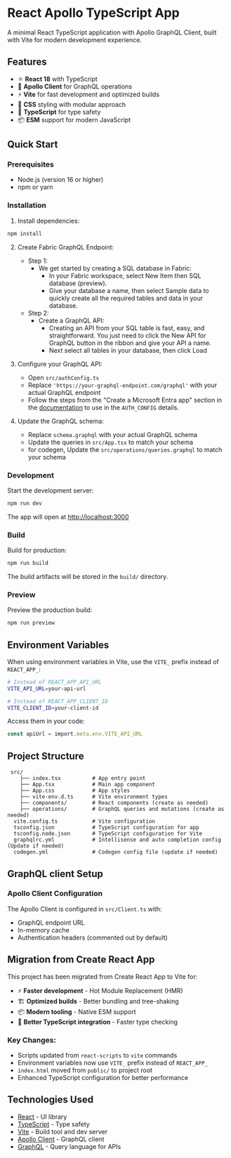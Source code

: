 # React Apollo TypeScript App

A minimal React TypeScript application with Apollo GraphQL Client, built with Vite for modern development experience.

## Features

- ⚛️ **React 18** with TypeScript
- 🚀 **Apollo Client** for GraphQL operations
- ⚡ **Vite** for fast development and optimized builds
- 🎨 **CSS** styling with modular approach
- 🔧 **TypeScript** for type safety
- 📦 **ESM** support for modern JavaScript

## Quick Start

### Prerequisites

- Node.js (version 16 or higher)
- npm or yarn

### Installation

1. Install dependencies:
```bash
npm install
```

2. Create Fabric GraphQL Endpoint:
   - Step 1:
      - We get started by creating a SQL database in Fabric:
         - In your Fabric workspace, select New Item then SQL database (preview).
         - Give your database a name, then select Sample data to quickly create all the required tables and data in your database.
   - Step 2:
      - Create a GraphQL API:
         - Creating an API from your SQL table is fast, easy, and straightforward. You just need to click the New API for GraphQL button in the ribbon and give your API a name.
         - Next select all tables in your database, then click Load

3. Configure your GraphQL API:
   - Open `src/authConfig.ts`
   - Replace `'https://your-graphql-endpoint.com/graphql'` with your actual GraphQL endpoint
   - Follow the steps from the "Create a Microsoft Entra app" section in the [documentation](https://learn.microsoft.com/en-us/fabric/data-engineering/connect-apps-api-graphql#create-a-microsoft-entra-app) to use in the `AUTH_CONFIG` details.

4. Update the GraphQL schema:
   - Replace `schema.graphql` with your actual GraphQL schema
   - Update the queries in `src/App.tsx` to match your schema
   - for codegen, Update the `src/operations/queries.graphql` to match your schema

### Development

Start the development server:
```bash
npm run dev
```

The app will open at [http://localhost:3000](http://localhost:3000)

### Build

Build for production:
```bash
npm run build
```

The build artifacts will be stored in the `build/` directory.

### Preview

Preview the production build:
```bash
npm run preview
```

## Environment Variables

When using environment variables in Vite, use the `VITE_` prefix instead of `REACT_APP_`:

```bash
# Instead of REACT_APP_API_URL
VITE_API_URL=your-api-url

# Instead of REACT_APP_CLIENT_ID  
VITE_CLIENT_ID=your-client-id
```

Access them in your code:
```typescript
const apiUrl = import.meta.env.VITE_API_URL
```

## Project Structure

```
 src/
    ├── index.tsx          # App entry point
    ├── App.tsx            # Main app component
    ├── App.css            # App styles
    ├── vite-env.d.ts      # Vite environment types
    ├── components/        # React components (create as needed)
    ├── operations/        # GraphQL queries and mutations (create as needed)
  vite.config.ts           # Vite configuration
  tsconfig.json            # TypeScript configuration for app
  tsconfig.node.json       # TypeScript configuration for Vite
  graphqlrc.yml            # Intellisense and auto completion config (Update if needed)
  codegen.yml              # Codegen config file (update if needed)
```

## GraphQL client Setup

### Apollo Client Configuration

The Apollo Client is configured in `src/Client.ts` with:
- GraphQL endpoint URL
- In-memory cache
- Authentication headers (commented out by default)

## Migration from Create React App

This project has been migrated from Create React App to Vite for:
- ⚡ **Faster development** - Hot Module Replacement (HMR) 
- 🏗️ **Optimized builds** - Better bundling and tree-shaking
- 📦 **Modern tooling** - Native ESM support
- 🔧 **Better TypeScript integration** - Faster type checking

### Key Changes:
- Scripts updated from `react-scripts` to `vite` commands
- Environment variables now use `VITE_` prefix instead of `REACT_APP_`
- `index.html` moved from `public/` to project root
- Enhanced TypeScript configuration for better performance

## Technologies Used

- [React](https://reactjs.org/) - UI library
- [TypeScript](https://www.typescriptlang.org/) - Type safety
- [Vite](https://vitejs.dev/) - Build tool and dev server
- [Apollo Client](https://www.apollographql.com/docs/react/) - GraphQL client
- [GraphQL](https://graphql.org/) - Query language for APIs


